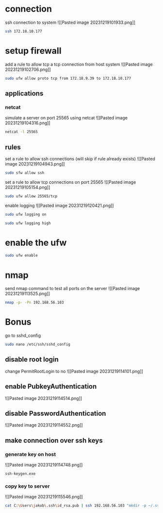 # connection
ssh connection to system
![[Pasted image 20231219101933.png]]
```bash
ssh 172.18.10.177
```

# setup firewall
add a rule to allow tcp a tcp connection from host system
![[Pasted image 20231219102706.png]]
```bash
sudo ufw allow proto tcp from 172.18.9.39 to 172.18.10.177
```

## applications
### netcat
simulate a server on port 25565 using netcat
![[Pasted image 20231219104316.png]]

```bash
netcat -l 25565
```

## rules
set a rule to allow ssh connections
(will skip if rule already exists)
![[Pasted image 20231219104943.png]]
```bash
sudo sfw allow ssh
```

set a rule to allow tcp connections on port 25565
![[Pasted image 20231219105154.png]]
```bash
sudo ufw allow 25565/tcp
```

enable logging
![[Pasted image 20231219120421.png]]
```bash
sudo ufw logging on
```
```bash
sudo ufw logging high
```

# enable the ufw
```bash
sudo ufw enable
```

# nmap
send nmap command to test all ports on the server
![[Pasted image 20231219113525.png]]
```bash
nmap -p- -Pn 192.168.56.103
```


# Bonus
go to sshd_config
```bash
sudo nano /etc/ssh/sshd_config
```

## disable root login
change PermitRootLogin to no
![[Pasted image 20231219114101.png]]

## enable PubkeyAuthentication
![[Pasted image 20231219114514.png]]

## disable PasswordAuthentication
![[Pasted image 20231219114552.png]]

## make connection over ssh keys
### generate key on host
![[Pasted image 20231219114748.png]]
```bash
ssh-keygen.exe
```

### copy key to server
![[Pasted image 20231219115546.png]]
```bash
cat C:\Users\jakob\.ssh\id_rsa.pub | ssh 192.168.56.103 "mkdir -p ~/.ssh && cat >> ~/.ssh/authorized_keys"
```

